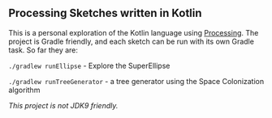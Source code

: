 ## Processing Sketches written in Kotlin

This is a personal exploration of the Kotlin language using [Processing](https://www.processing.org). The project is Gradle friendly, and each sketch can be run with its own Gradle task. So far they are:

`./gradlew runEllipse` - Explore the SuperEllipse

`./gradlew runTreeGenerator` - a tree generator using the Space Colonization algorithm

*This project is not JDK9 friendly.*
